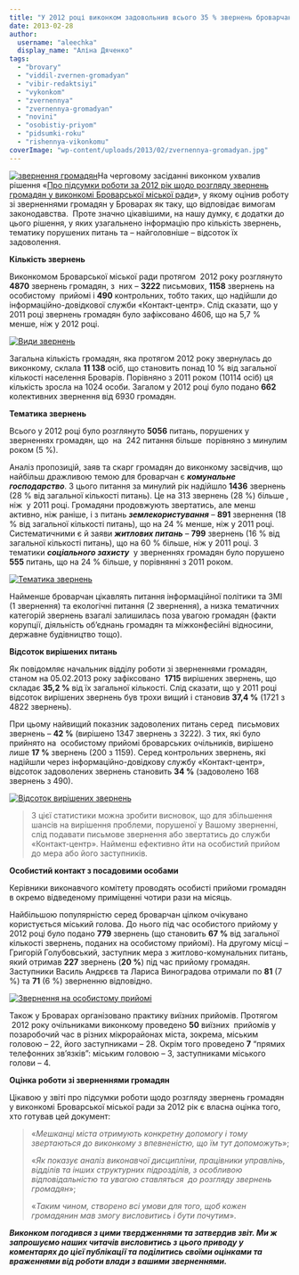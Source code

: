 ```yaml
---
title: "У 2012 році виконком задовольнив всього 35 % звернень броварчан"
date: 2013-02-28
author: 
  username: "aleechka"
  display_name: "Аліна Дяченко"
tags: 
  - "brovary"
  - "viddil-zvernen-gromadyan"
  - "vibir-redaktsiyi"
  - "vykonkom"
  - "zvernennya"
  - "zvernennya-gromadyan"
  - "novini"
  - "osobistiy-priyom"
  - "pidsumki-roku"
  - "rishennya-vikonkomu"
coverImage: "wp-content/uploads/2013/02/zvernennya-gromadyan.jpg"
---
```


[![звернення громадян](https://mpz.brovary.org/wp-content/uploads/2013/02/zvernennya-gromadyan.jpg)](https://mpz.brovary.org/wp-content/uploads/2013/02/zvernennya-gromadyan.jpg)На черговому засіданні виконком ухвалив рішення «[Про підсумки роботи за 2012 рік щодо розгляду звернень громадян у виконкомі Броварської міської ради](http://docs.brovary.org/p6741/12.02.2013/43)», у якому оцінив роботу зі зверненнями громадян у Броварах як таку, що відповідає вимогам законодавства.  Проте значно цікавішими, на нашу думку, є додатки до цього рішення, у яких узагальнено інформацію про кількість звернень, тематику порушених питань та – найголовніше – відсоток їх задоволення.

**Кількість звернень**

Виконкомом Броварської міської ради протягом  2012 року розглянуто **4870** звернень громадян, з  них – **3222** письмових, **1158** звернень на особистому  прийомі і **490** контрольних, тобто таких, що надійшли до інформаційно-довідкової служби «Контакт-центр». Слід сказати, що у 2011 році звернень громадян було зафіксовано 4606, що на 5,7 % менше, ніж у 2012 році.

[![Види звернень](https://mpz.brovary.org/wp-content/uploads/2013/02/Vidi-zvernen.jpg)](https://mpz.brovary.org/wp-content/uploads/2013/02/Vidi-zvernen.jpg)

Загальна кількість громадян, яка протягом 2012 року звернулась до виконкому, склала **11 138** осіб, що становить понад 10 % від загальної кількості населення Броварів. Порівняно з 2011 роком (10114 осіб) ця кількість зросла на 1024 особи. Загалом у 2012 році було подано **662** колективних звернення від 6930 громадян.

**Тематика звернень**

Всього у 2012 році було розглянуто **5056** питань, порушених у зверненнях громадян, що  на  242 питання більше  порівняно з минулим роком (5 %).

Аналіз пропозицій, заяв та скарг громадян до виконкому засвідчив, що найбільш дражливою темою для броварчан є **_комунальне господарство_**. З цього питання за минулий рік надійшло **1436** звернень (28 % від загальної кількості питань). Це на 313 звернень (28 %) більше , ніж  у 2011 році. Громадяни продовжують звертатись, але менш активно, ніж раніше, і з питань **_землекористування_** – **891** звернення (18 % від загальної кількості питань), що на 24 % менше, ніж у 2011 році. Систематичними є й заяви **_житлових питань_** – **799** звернень (16 % від загальної кількості питань), що на 60 % більше, ніж у 2011 році. З тематики **_соціального захисту_**  у зверненнях громадян було порушено **555** питань, що на 24 % більше, у порівнянні з 2011 роком.

[![Тематика звернень](https://mpz.brovary.org/wp-content/uploads/2013/02/Tematika-zvernen.jpg)](https://mpz.brovary.org/wp-content/uploads/2013/02/Tematika-zvernen.jpg)

Найменше броварчан цікавлять питання інформаційної політики та ЗМІ (1 звернення) та екологічні питання (2 звернення), а низка тематичних категорій звернень взагалі залишилась поза увагою громадян (факти корупції, діяльність об’єднань громадян та міжконфесійні відносини, державне будівництво тощо).

**Відсоток вирішених питань**

Як повідомляє начальник відділу роботи зі зверненнями громадян, станом на 05.02.2013 року зафіксовано  **1715** вирішених звернень, що складає **35,2 %** від їх загальної кількості. Слід сказати, що у 2011 році відсоток вирішених звернень був трохи вищий і становив **37,4 %** (1721 з 4822 звернень).

При цьому найвищий показник задоволених питань серед  письмових звернень – **42 %** (вирішено 1347 звернень з 3222). З тих, які було прийнято на  особистому прийомі броварських очільників, вирішено лише **17 %** звернень (200 з 1159). Серед контрольних звернень, які надійшли через інформаційно-довідкову службу «Контакт-центр», відсоток задоволених звернень становить **34 %** (задоволено 168 звернень з 490).

[![Відсоток вирішених звернень](https://mpz.brovary.org/wp-content/uploads/2013/02/Vidsotok-virishenih-zvernen.jpg)](https://mpz.brovary.org/wp-content/uploads/2013/02/Vidsotok-virishenih-zvernen.jpg)

> З цієї статистики можна зробити висновок, що для збільшення шансів на вирішення проблеми, порушеної у Вашому зверненні, слід подавати письмове звернення або звертатись до служби «Контакт-центр». Найменш ефективно йти на особистий прийом до мера або його заступників.

**Особистий контакт з посадовими особами**

Керівники виконавчого комітету проводять особисті прийоми громадян в окремо відведеному приміщенні чотири рази на місяць.

Найбільшою популярністю серед броварчан цілком очікувано користується міський голова. До нього під час особистого прийому у 2012 році було подано **779** звернень (що становить **67 %** від загальної кількості звернень, поданих на особистому прийомі). На другому місці – Григорій Голубовський, заступник мера з житлово-комунальних питань, який отримав **227** звернень (**20 %**) під час прийому громадян. Заступники Василь Андрєєв та Лариса Виноградова отримали по **81** (7 %) та **71** (6 %) зверненню відповідно.

[![Звернення на особистому прийомі](https://mpz.brovary.org/wp-content/uploads/2013/02/Zvernennya-na-osobistomu-priyomi.jpg)](https://mpz.brovary.org/wp-content/uploads/2013/02/Zvernennya-na-osobistomu-priyomi.jpg)

Також у Броварах організовано практику виїзних прийомів. Протягом  2012 року очільниками виконкому проведено **50** виїзних  прийомів у позаробочий час в різних мікрорайонах міста, зокрема, міським головою – 22, його заступниками – 28. Окрім того проведено **7** “прямих телефонних зв’язків”: міським головою – 3, заступниками міського голови – 4.

**Оцінка роботи зі зверненнями громадян**

Цікавою у звіті про підсумки роботи щодо розгляду звернень громадян у виконкомі Броварської міської ради за 2012 рік є власна оцінка того, хто готував цей документ:

> «_Мешканці міста отримують конкретну допомогу і тому звертаються до виконкому з впевненістю, що їм тут допоможуть_»;
> 
> «_Як показує аналіз виконавчої дисципліни, працівники управлінь, відділів та інших структурних підрозділів, з особливою відповідальністю та увагою ставляться  до розгляду звернень громадян_»;
> 
> «_Таким чином, створено всі умови для того, щоб кожен громадянин мав змогу висловитись і бути почутим_».

**_Виконком погодився з цими твердженнями та затвердив звіт. Ми ж запрошуємо наших читачів висловитись з цього приводу у коментарях до цієї публікації та поділитись своїми оцінками та враженнями від роботи влади з вашими зверненнями._**
